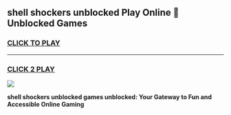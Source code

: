 
## shell shockers unblocked Play Online 👋 Unblocked Games
<h3>
<a href="https://premium.freeplayer.one?title=shell_shockers_unblocked&ref=19F">CLICK TO PLAY</a></h3>
<hr>

<h3>
<a href="https://premium.freeplayer.one?title=shell_shockers_unblocked&ref=19F">CLICK 2 PLAY</a>
  
</h3>

<a href="https://premium.freeplayer.one?title=shell_shockers_unblocked&ref=19F"><img src="https://clearcache.store/games.png"></a>


**shell shockers unblocked games unblocked: Your Gateway to Fun and Accessible Online Gaming**
